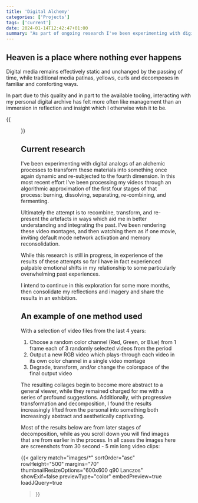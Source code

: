 ```yaml
---
title: 'Digital Alchemy'
categories: ['Projects']
tags: ['current']
date: 2024-01-14T12:42:47+01:00
summary: "As part of ongoing research I've been experimenting with digital analogs of an alchemic processes to transform my digital archives into something more dynamic, and subjected to the passing of time. In this most recent effort I've processed the images and videos through an algorithmic approximation of the first four stages of that process: burning, dissolving, separating, re-combining, and fermenting."
---
```


## Heaven is a place where nothing ever happens

Digital media remains effectively static and unchanged by the passing of time, while traditional media patinas, yellows, curls and decomposes in familiar and comforting ways.

In part due to this quality and in part to the available tooling, interacting with my personal digital archive has felt more often like management than an immersion in reflection and insight which I otherwise wish it to be.

{{<figure src="./images/set-281-0001.png" class="berlin-residency-image" >}}

## Current research

I've been experimenting with digital analogs of an alchemic processes to transform these materials into something once again dynamic and re-subjected to the fourth dimension. In this most recent effort I've been processing my videos through an algorithmic approximation of the first four stages of that process: burning, dissolving, separating, re-combining, and fermenting. 

Ultimately the attempt is to recombine, transform, and re-present the artefacts in ways which aid me in better understanding and integrating the past. I've been rendering these video montages, and then watching them as if one movie, inviting default mode network activation and memory reconsolidation.

While this research is still in progress, in experience of the results of these attempts so far I have in fact experienced palpable emotional shifts in my relationship to some particularly overwhelming past experiences.

I intend to continue in this exploration for some more months, then consolidate my reflections and imagery and share the results in an exhibition.

## An example of one method used

With a selection of video files from the last 4 years:

1. Choose a random color channel (Red, Green, or Blue) from 1 frame each of 3 randomly selected videos from the period
2. Output a new RGB video which plays-through each video in its own color channel in a single video montage
3. Degrade, transform, and/or change the colorspace of the final output video

The resulting collages begin to become more abstract to a general viewer, while they remained charged for me with a series of profound suggestions. Additionally, with progressive transformation and decomposition, I found the results increasingly lifted from the personal into something both increasingly abstract and aesthetically captivating.

Most of the results below are from later stages of decomposition, while as you scroll down you will find images that are from earlier in the process. In all cases the images here are screenshots from 30 second - 5 min long video clips:

{{<
  gallery
  match="images/*"
  sortOrder="asc"
  rowHeight="500"
  margins="70"
  thumbnailResizeOptions="600x600 q90 Lanczos"
  showExif=false
  previewType="color"
  embedPreview=true
  loadJQuery=true
>}}
